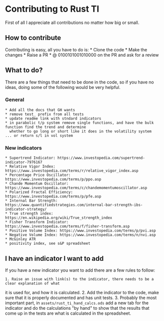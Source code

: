 # Contributing to Rust TI

First of all I appreciate all contributions no matter how big or small.

## How to contribute

Contributing is easy, all you have to do is:
    * Clone the code
    * Make the changes
    * Raise a PR
    * @ 0100101001010000 on the PR and ask for a review

## What to do?

There are a few things that need to be done in the code, so if you have no ideas, doing some of the following
would be very helpful.

### General

    * Add all the docs that GH wants
    * remove test_ prefix from all tests
    * update readme link with stndard indicators
    * in parabolic t/p system remove single functions, and have the bulk function find the trend and determine
      whether to go long or short like it does in the volatility system ... or return s/l in vol system

### New indicators

    * Supertrend Indicator: https://www.investopedia.com/supertrend-indicator-7976167
    * Relative Vigor Index: https://www.investopedia.com/terms/r/relative_vigor_index.asp
    * Percentage Price Oscillator: https://www.investopedia.com/terms/p/ppo.asp
    * Chande Momentum Oscillator: https://www.investopedia.com/terms/c/chandemomentumoscillator.asp
    * Polarized Fractal Efficiency: https://www.investopedia.com/terms/p/pfe.asp
    * Internal Bar Strength: https://www.quantifiedstrategies.com/internal-bar-strength-ibs-indicator-strategy/
    * True strength index: https://en.wikipedia.org/wiki/True_strength_index
    * Fisher Transform Indicator: https://www.investopedia.com/terms/f/fisher-transform.asp
    * Positive Volume Index: https://www.investopedia.com/terms/p/pvi.asp
    * Negative Volume Index: https://www.investopedia.com/terms/n/nvi.asp
    * McGinley ATR
    * positivity index, see s&P spreadsheet

## I have an indicator I want to add

If you have a new indicator you want to add there are a few rules to follow:

    1. Raise an issue with link(s) to the indicator, there needs to be a clear explanation of what
it is used for, and how it is calculated.
    2. Add the indicator to the code, make sure that it is properly documented and has unit tests.
    3. Probably the most important part, in `assets/rust_ti_hand_calcs.ods` add a new tab for the indicator
and do the calculations "by hand" to show that the results that come up in the tests are what is calculated in the spreadsheet.
